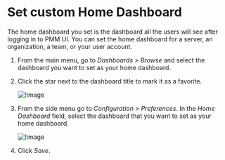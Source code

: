 # Set custom Home Dashboard


The home dashboard you set is the dashboard all the users will see after logging in to PMM UI. You can set the home dashboard for a server, an organization, a team, or your user account. 

1. From the main menu, go to <i class="uil uil-apps"></i> *Dashboards > Browse* and select the dashboard you want to set as your home dashboard.
2. Click the <i class="uil uil-star"></i> star next to the dashboard title to mark it as a favorite.

    ![!image](../../images/PMM_click_to_add_favorite_dashboard.png)


3. From the side menu go to <i class="uil uil-cog"></i> *Configuration > Preferences*. In the *Home Dashboard* field, select the dashboard that you want to set as your home dashboard. 

    ![!image](../../images/PMM_set_home_dashboard.png)

4. Click *Save*.
